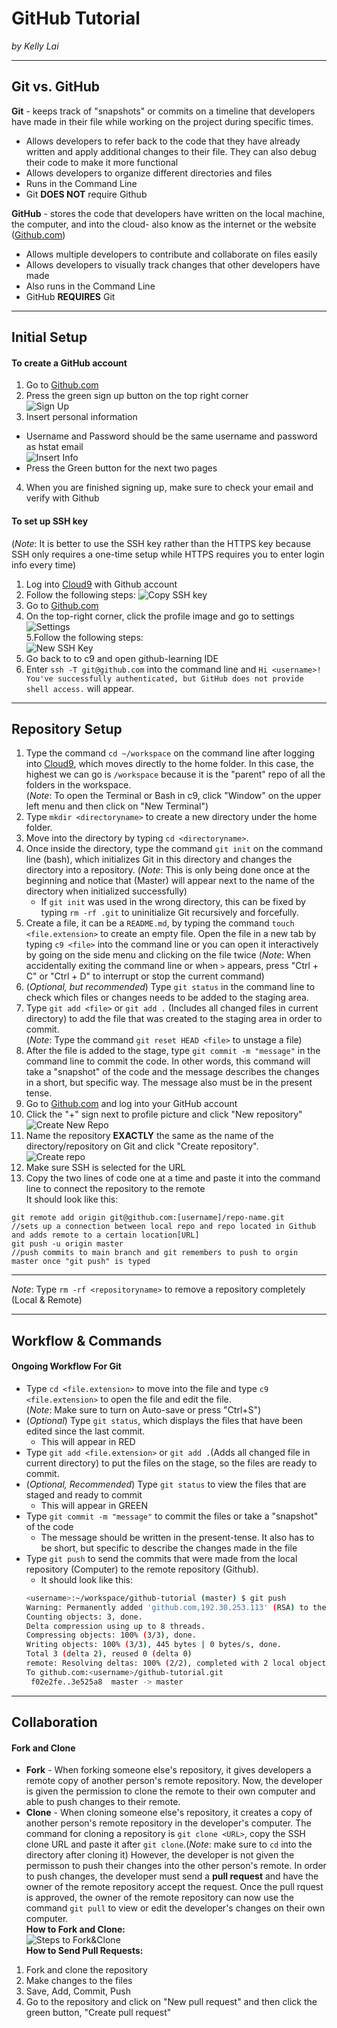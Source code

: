 # GitHub Tutorial

_by Kelly Lai_

---
## Git vs. GitHub
**Git** - keeps track of "snapshots" or commits on a timeline that developers have made in their file while working on the project during specific times.
* Allows developers to refer back to the code that they have already written and apply additional changes to their file. They can also debug their code to make it more functional
* Allows developers to organize different directories and files
* Runs in the Command Line 
* Git **DOES NOT** require Github 

**GitHub** - stores the code that developers have written on the local machine, the computer, and into the cloud- also know as the internet or the website ([Github.com](https://github.com/))
* Allows multiple developers to contribute and collaborate on files easily
* Allows developers to visually track changes that other developers have made
* Also runs in the Command Line
* GitHub **REQUIRES** Git

---
## Initial Setup
#### To create a GitHub account  
1. Go to [Github.com](https://github.com/)
2. Press the green sign up button on the top right corner  
![Sign Up](https://preview.c9users.io/zhiyinl5633/github-learning/github-tutorial/1.PNG?_c9_id=livepreview8&_c9_host=https://ide.c9.io)   
3. Insert personal information
* Username and Password should be the same username and password as hstat email  
![Insert Info](https://preview.c9users.io/zhiyinl5633/github-learning/github-tutorial/2.PNG?_c9_id=livepreview0&_c9_host=https://ide.c9.io)      
* Press the Green button for the next two pages
4. When you are finished signing up, make sure to check your email and verify with Github 

#### To set up SSH key   
(_Note_: It is better to use the SSH key rather than the HTTPS key because SSH only requires a one-time setup while HTTPS requires you to enter login info every time)  
1. Log into [Cloud9](https://c9.io) with Github account   
2. Follow the following steps:
![Copy SSH key](https://preview.c9users.io/zhiyinl5633/github-learning/github-tutorial/9.PNG?_c9_id=livepreview11&_c9_host=https://ide.c9.io)
3. Go to [Github.com](https://github.com/)  
4. On the top-right corner, click the profile image and go to settings  
![Settings](https://preview.c9users.io/zhiyinl5633/github-learning/github-tutorial/3.PNG?_c9_id=livepreview13&_c9_host=https://ide.c9.io)  
5.Follow the following steps:    
![New SSH Key](https://preview.c9users.io/zhiyinl5633/github-learning/github-tutorial/10.PNG?_c9_id=livepreview12&_c9_host=https://ide.c9.io)  
6. Go back to to c9 and open github-learning IDE  
7. Enter `ssh -T git@github.com` into the command line and `Hi <username>! You've successfully authenticated, but GitHub does not provide shell access.` will appear.

---
## Repository Setup
1. Type the command `cd ~/workspace` on the command line after logging into [Cloud9](https://c9.io), which moves directly to the home folder. In this case, the highest we can go is `/workspace` because it is the "parent" repo of all the folders in the workspace.  
(_Note_: To open the Terminal or Bash in c9, click "Window" on the upper left menu and then click on "New Terminal") 
2. Type `mkdir <directoryname>` to create a new directory under the home folder.
3. Move into the directory by typing `cd <directoryname>`.
4. Once inside the directory, type the command `git init` on the command line (bash), which initializes Git in this directory and changes the directory into a repository. (_Note_: This is only being done once at the beginning and notice that (Master) will appear next to the name of the directory when initialized successfully)
    * If `git init` was used in the wrong directory, this can be fixed by typing `rm -rf .git` to uninitialize Git recursively and forcefully. 
5. Create a file, it can be a `README.md`, by typing the command `touch <file.extension>` to create an empty file. Open the file in a new tab by typing `c9 <file>` into the command line or you can open it interactively by going on the side menu and clicking on the file twice
(_Note_: When accidentally exiting the command line or when `>` appears, press "Ctrl + C" or "Ctrl + D" to interrupt or stop the current command)
6. (_Optional, but recommended_) Type `git status` in the command line to check which files or changes needs to be added to the staging area.
7. Type `git add <file>` or `git add .` (Includes all changed files in current directory) to add the file that was created to the staging area in order to commit.  
(_Note_: Type the command `git reset HEAD <file>` to unstage a file)
8. After the file is added to the stage, type `git commit -m "message"` in the command line to commit the code. In other words, this command will take a "snapshot" of the code and the message describes the changes in a short, but specific way. The message also must be in the present tense.
9. Go to [Github.com](https://github.com/) and log into your GitHub account
10. Click the "+" sign next to profile picture and click "New repository"  
![Create New Repo](https://preview.c9users.io/zhiyinl5633/github-learning/github-tutorial/5.PNG?_c9_id=livepreview7&_c9_host=https://ide.c9.io)
11. Name the repository **EXACTLY** the same as the name of the directory/repository on Git and click "Create repository".  
![Create repo](https://preview.c9users.io/zhiyinl5633/github-learning/github-tutorial/6.PNG?_c9_id=livepreview6&_c9_host=https://ide.c9.io)
12. Make sure SSH is selected for the URL
13. Copy the two lines of code one at a time and paste it into the command line to connect the repository to the remote    
It should look like this:    
```
git remote add origin git@github.com:[username]/repo-name.git 
//sets up a connection between local repo and repo located in Github and adds remote to a certain location[URL]
git push -u origin master
//push commits to main branch and git remembers to push to orgin master once "git push" is typed
```

---

_Note_: Type `rm -rf <repositoryname>` to remove a repository completely (Local & Remote)

---
## Workflow & Commands
#### **Ongoing Workflow For Git** 
* Type `cd <file.extension>` to move into the file and type `c9 <file.extension>` to open the file and edit the file.  
(_Note_: Make sure to turn on Auto-save or press "Ctrl+S")
* (_Optional_) Type `git status`, which displays the files that have been edited since the last commit.
  * This will appear in RED
* Type `git add <file.extension>` or `git add .`(Adds all changed file in current directory) to put the files on the stage, so the files are ready to commit.
* (_Optional, Recommended_) Type `git status` to view the files that are staged and ready to commit
  * This will appear in GREEN 
* Type `git commit -m "message"` to commit the files or take a "snapshot" of the code
  * The message should be written in the present-tense. It also has to be short, but specific to describe the changes made in the file
* Type `git push` to send the commits that were made from the local repository (Computer) to the remote repository (Github).
  * It should look like this:
  ```bash
  <username>:~/workspace/github-tutorial (master) $ git push
  Warning: Permanently added 'github.com,192.30.253.113' (RSA) to the list of known hosts.
  Counting objects: 3, done.
  Delta compression using up to 8 threads.
  Compressing objects: 100% (3/3), done.
  Writing objects: 100% (3/3), 445 bytes | 0 bytes/s, done.
  Total 3 (delta 2), reused 0 (delta 0)
  remote: Resolving deltas: 100% (2/2), completed with 2 local objects.
  To github.com:<username>/github-tutorial.git
   f02e2fe..3e525a8  master -> master
  ```
  
---
## Collaboration 
#### Fork and Clone
* **Fork** - When forking someone else's repository, it gives developers a remote copy of another person's remote repository. Now, the developer is given the permission to clone the remote to their own computer and able to push changes to their remote.
* **Clone** - When cloning someone else's repository, it creates a copy of another person's remote repository in the developer's computer. The command for cloning a repository is `git clone <URL>`, copy the SSH clone URL and paste it after `git clone`.(_Note_: make sure to `cd` into the directory after cloning it) However, the developer is not given the permisson to push their changes into the other person's remote. In order to push changes, the developer must send a **pull request** and have the owner of the remote repository accept the request. Once the pull rquest is approved, the owner of the remote repository can now use the command `git pull` to view or edit the developer's changes on their own computer.  
**How to Fork and Clone:**  
![Steps to Fork&Clone](https://preview.c9users.io/zhiyinl5633/github-learning/github-tutorial/8.PNG?_c9_id=livepreview10&_c9_host=https://ide.c9.io)  
**How to Send Pull Requests:**   
 1. Fork and clone the repository
 2. Make changes to the files
 3. Save, Add, Commit, Push
 4. Go to the repository and click on "New pull request" and then click the green button, "Create pull request"
